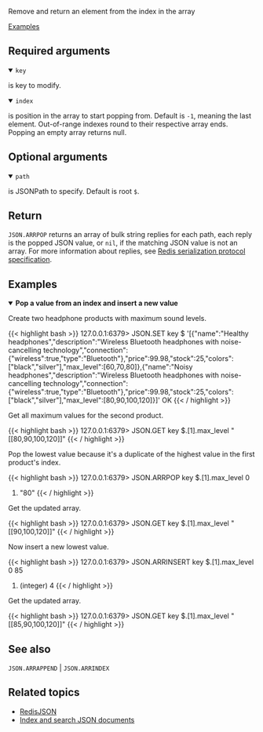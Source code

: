 Remove and return an element from the index in the array

[Examples](#examples)

## Required arguments

<details open><summary><code>key</code></summary> 

is key to modify.
</details>

<details open><summary><code>index</code></summary> 

is position in the array to start popping from. Default is `-1`, meaning the last element. Out-of-range indexes round to their respective array ends. Popping an empty array returns null.
</details>

## Optional arguments

<details open><summary><code>path</code></summary> 

is JSONPath to specify. Default is root `$`.
</details>

## Return

`JSON.ARRPOP` returns an array of bulk string replies for each path, each reply is the popped JSON value, or `nil`, if the matching JSON value is not an array.
For more information about replies, see [Redis serialization protocol specification](/docs/reference/protocol-spec). 

## Examples

<details open>
<summary><b>Pop a value from an index and insert a new value</b></summary>

Create two headphone products with maximum sound levels.

{{< highlight bash >}}
127.0.0.1:6379> JSON.SET key $ '[{"name":"Healthy headphones","description":"Wireless Bluetooth headphones with noise-cancelling technology","connection":{"wireless":true,"type":"Bluetooth"},"price":99.98,"stock":25,"colors":["black","silver"],"max_level":[60,70,80]},{"name":"Noisy headphones","description":"Wireless Bluetooth headphones with noise-cancelling technology","connection":{"wireless":true,"type":"Bluetooth"},"price":99.98,"stock":25,"colors":["black","silver"],"max_level":[80,90,100,120]}]'
OK
{{< / highlight >}}

Get all maximum values for the second product.

{{< highlight bash >}}
127.0.0.1:6379> JSON.GET key $.[1].max_level
"[[80,90,100,120]]"
{{< / highlight >}}

Pop the lowest value because it's a duplicate of the highest value in the first product's index.

{{< highlight bash >}}
127.0.0.1:6379> JSON.ARRPOP key $.[1].max_level 0
1) "80"
{{< / highlight >}}

Get the updated array.

{{< highlight bash >}}
127.0.0.1:6379> JSON.GET key $.[1].max_level
"[[90,100,120]]"
{{< / highlight >}}

Now insert a new lowest value.

{{< highlight bash >}}
127.0.0.1:6379> JSON.ARRINSERT key $.[1].max_level 0 85
1) (integer) 4
{{< / highlight >}}

Get the updated array.

{{< highlight bash >}}
127.0.0.1:6379> JSON.GET key $.[1].max_level
"[[85,90,100,120]]"
{{< / highlight >}}
</details>

## See also

`JSON.ARRAPPEND` | `JSON.ARRINDEX` 

## Related topics

* [RedisJSON](/docs/stack/json)
* [Index and search JSON documents](/docs/stack/search/indexing_json)
